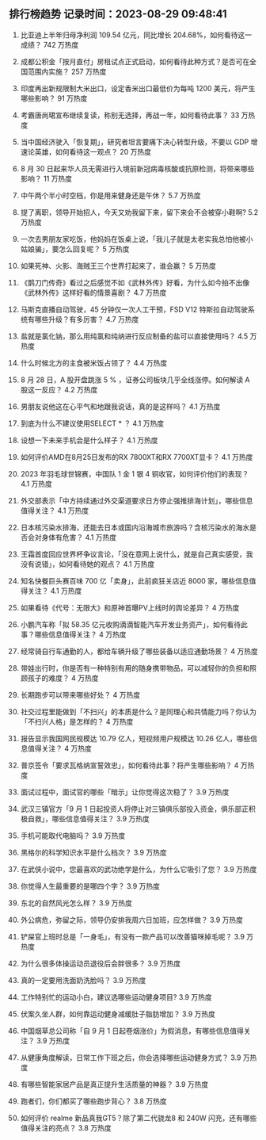 
## 排行榜趋势 记录时间：2023-08-29 09:48:41
  
  1. 比亚迪上半年归母净利润 109.54 亿元，同比增长 204.68%，如何看待这一成绩？ 742 万热度
    
  2. 成都公积金「按月直付」房租试点正式启动，如何看待此种方式？是否可在全国范围内实施？ 257 万热度
    
  3. 印度再出新规限制大米出口，设定香米出口最低价为每吨 1200 美元，将产生哪些影响？ 91 万热度
    
  4. 考霸唐尚珺宣布继续复读，称别无选择，再战一年，如何看待此事？ 33 万热度
    
  5. 当中国经济驶入「恢复期」，研究者坦言要痛下决心转型升级，不要以 GDP 增速论英雄，如何看待这一观点？ 20 万热度
    
  6. 8 月 30 日起来华人员无需进行入境前新冠病毒核酸或抗原检测，将带来哪些影响？ 11 万热度
    
  7. 中午两个半小时空档，你是用来健身还是午休？ 5.7 万热度
    
  8. 提了离职，领导开始招人，今天又劝我留下来，留下来会不会被穿小鞋啊? 5.2 万热度
    
  9. 一次去男朋友家吃饭，他妈妈在饭桌上说，「我儿子就是太老实我总怕他被小姑娘骗」，要怎么回复呢？ 5 万热度
    
  10. 如果死神、火影、海贼王三个世界打起来了，谁会赢？ 5 万热度
    
  11. 《鹊刀门传奇》看过之后感觉不如《武林外传》好看，为什么如今拍不出像《武林外传》这样好看的情景喜剧？ 4.7 万热度
    
  12. 马斯克直播自动驾驶，45 分钟仅一次人工干预，FSD V12 特斯拉自动驾驶系统有哪些升级？有多厉害？ 4.7 万热度
    
  13. 盐就是氯化钠，那么用纯氯和纯纳进行反应制备的盐可以直接使用吗？ 4.5 万热度
    
  14. 什么时候北方的主食被米饭占领了？ 4.4 万热度
    
  15. 8 月 28 日，A 股开盘跳涨 5 % ，证券公司板块几乎全线涨停。如何解读 A 股这一反应？ 4.2 万热度
    
  16. 男朋友说他这在心平气和地跟我说话，真的是这样吗？ 4.1 万热度
    
  17. 到底为什么不建议使用SELECT * ？ 4.1 万热度
    
  18. 设想一下未来手机会是什么样子？ 4.1 万热度
    
  19. 如何评价AMD在8月25日发布的RX 7800XT和RX 7700XT显卡？ 4.1 万热度
    
  20. 2023 年羽毛球世锦赛，中国队 1 金 1 银 4 铜收官，如何评价他们的表现？ 4.1 万热度
    
  21. 外交部表示「中方持续通过外交渠道要求日方停止强推排海计划」，哪些信息值得关注？ 4.1 万热度
    
  22. 日本核污染水排海，还能去日本或国内沿海城市旅游吗？含核污染水的海水是否会对身体有危害？ 4.1 万热度
    
  23. 王霜首度回应世界杯争议言论，「没在意网上说什么，就是自己真实感受，我没有说错」，如何看待她的观点？ 4.1 万热度
    
  24. 知名快餐巨头赛百味 700 亿「卖身」，此前疯狂关店近 8000 家，哪些信息值得关注？ 4.1 万热度
    
  25. 如果看待《代号：无限大》和原神首曝PV上线时的舆论差异？ 4 万热度
    
  26. 小鹏汽车称「拟 58.35 亿元收购滴滴智能汽车开发业务资产」，如何看待此事？哪些信息值得关注？ 4 万热度
    
  27. 经常骑自行车通勤的人，都给车辆升级了哪些装备以适应通勤场景？ 4 万热度
    
  28. 带娃出行时，你是否有一种特别有用的随身携带物品，可以减轻你的负担和照顾孩子的难度？ 4 万热度
    
  29. 长期跑步可以带来哪些好处？ 4 万热度
    
  30. 社交过程里能做到「不扫兴」的本质是什么？是同理心和共情能力吗？你认为「不扫兴人格」是怎样的？ 4 万热度
    
  31. 报告显示我国网民规模达 10.79 亿人，短视频用户规模达 10.26 亿人，哪些信息值得关注？ 4 万热度
    
  32. 普京签令「要求瓦格纳宣誓效忠」，如何看待此事？将产生哪些影响？ 4 万热度
    
  33. 面试过程中，面试官的哪些「暗示」让你觉得这次稳了？ 3.9 万热度
    
  34. 武汉三镇官方「9 月 1 日起投资人将停止对三镇俱乐部投入资金，俱乐部正积极自救」，哪些信息值得关注？ 3.9 万热度
    
  35. 手机可能取代电脑吗？ 3.9 万热度
    
  36. 黑格尔的科学知识水平是什么档次？ 3.9 万热度
    
  37. 在武侠小说中，您最喜欢的武功绝学是什么，为什么它吸引了您？ 3.9 万热度
    
  38. 你觉得人生最重要的是哪四个字？ 3.9 万热度
    
  39. 东北的自然风光怎么样？ 3.9 万热度
    
  40. 外公病危，弥留之际，领导仍安排我周六日加班，应怎样做？ 3.9 万热度
    
  41. 铲屎官上班时总是「一身毛」，有没有一款产品可以改善猫咪掉毛呢？ 3.9 万热度
    
  42. 为什么很多体操运动员退役后会胖很多？ 3.9 万热度
    
  43. 真的一定要用洗面奶洗脸吗？ 3.9 万热度
    
  44. 工作特别忙的运动小白，建议选哪些运动健身项目? 3.9 万热度
    
  45. 伏案久坐人群，如何靠运动健身减缓肚子脂肪增加？ 3.9 万热度
    
  46. 中国烟草总公司称「自 9 月 1 日起卷烟涨价」为假消息，有哪些信息值得关注？ 3.9 万热度
    
  47. 从健康角度解读，日常工作下班之后，你会选择哪些运动健身方式？ 3.9 万热度
    
  48. 有哪些智能家居产品是真正提升生活质量的神器？ 3.9 万热度
    
  49. 跑者们，你们都买了哪些跑步背心？ 3.8 万热度
    
  50. 如何评价 realme 新品真我GT5？除了第二代骁龙8 和 240W 闪充，还有哪些值得关注的亮点？ 3.8 万热度
    
